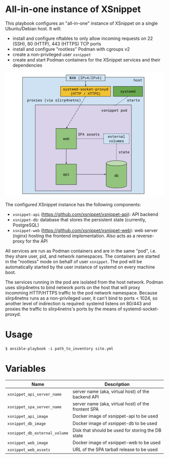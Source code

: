 All-in-one instance of XSnippet
===============================

This playbook configures an "all-in-one" instance of XSnippet on a single Ubuntu/Debian host. It will:

* install and configure nftables to only allow incoming requests on 22 (SSH), 80 (HTTP), 443 (HTTPS) TCP ports
* install and configure "rootless" Podman with cgroups v2
* create a non-privileged user `xsnippet`
* create and start Podman containers for the XSnippet services and their dependencies

![Structure diagram](./diagram.svg)

The configured XSnippet instance has the following components:

* `xsnippet-api` (https://github.com/xsnippet/xsnippet-api): API backend
* `xsnippet-db`: database that stores the persistent state (currently, PostgreSQL)
* `xsnippet-web` (https://github.com/xsnippet/xsnippet-web): web server (nginx) hosting the frontend
  implementation. Also acts as a reverse-proxy for the API

All services are run as Podman containers and are in the same "pod", i.e. they share user, pid, and
network namespaces. The containers are started in the "rootless" mode on behalf of user `xsnippet`.
The pod will be automatically started by the user instance of systemd on every machine boot.

The services running in the pod are isolated from the host network. Podman uses slirp4netns to bind
network ports on the host that will proxy incomming HTTP/HTTPS traffic to the pod network namespace.
Because slirp4netns runs as a non-privileged user, it can't bind to ports < 1024, so another level
of indirection is required: systemd listens on 80/443 and proxies the traffic to slirp4netns's ports
by the means of systemd-socket-proxyd.

Usage
=====

```shell
$ ansible-playbook -i path_to_inventory site.yml
```

Variables
=========

| Name                          | Description                                           |
| ----------------------------- | ----------------------------------------------------- |
| `xsnippet_api_server_name`    | server name (aka, virtual host) of the backend API    |
| `xsnippet_spa_server_name`    | server name (aka, virtual host) of the frontent SPA   |
| `xsnippet_api_image`          | Docker image of xsnippet-api to be used               |
| `xsnippet_db_image`           | Docker image of xsnippet-db to be used                |
| `xsnippet_db_external_volume` | Disk that should be used for storing the DB state     |
| `xsnippet_web_image`          | Docker image of xsnippet-web to be used               |
| `xsnippet_web_assets`         | URL of the SPA tarball release to be used             |
